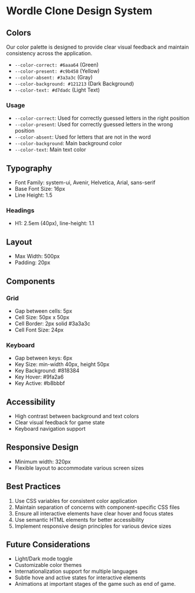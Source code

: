 # Wordle Clone Design System

## Colors

Our color palette is designed to provide clear visual feedback and maintain consistency across the application.

- `--color-correct: #6aaa64` (Green)
- `--color-present: #c9b458` (Yellow)
- `--color-absent: #3a3a3c` (Gray)
- `--color-background: #121213` (Dark Background)
- `--color-text: #d7dadc` (Light Text)

### Usage

- `--color-correct`: Used for correctly guessed letters in the right position
- `--color-present`: Used for correctly guessed letters in the wrong position
- `--color-absent`: Used for letters that are not in the word
- `--color-background`: Main background color
- `--color-text`: Main text color

## Typography

- Font Family: system-ui, Avenir, Helvetica, Arial, sans-serif
- Base Font Size: 16px
- Line Height: 1.5

### Headings

- H1: 2.5em (40px), line-height: 1.1

## Layout

- Max Width: 500px
- Padding: 20px

## Components

### Grid

- Gap between cells: 5px
- Cell Size: 50px x 50px
- Cell Border: 2px solid #3a3a3c
- Cell Font Size: 24px

### Keyboard

- Gap between keys: 6px
- Key Size: min-width 40px, height 50px
- Key Background: #818384
- Key Hover: #9fa2a6
- Key Active: #b8bbbf

## Accessibility

- High contrast between background and text colors
- Clear visual feedback for game state
- Keyboard navigation support

## Responsive Design

- Minimum width: 320px
- Flexible layout to accommodate various screen sizes

## Best Practices

1. Use CSS variables for consistent color application
2. Maintain separation of concerns with component-specific CSS files
3. Ensure all interactive elements have clear hover and focus states
4. Use semantic HTML elements for better accessibility
5. Implement responsive design principles for various device sizes

## Future Considerations

- Light/Dark mode toggle
- Customizable color themes
- Internationalization support for multiple languages
- Subtle hove and active states for interactive elements
- Animations at important stages of the game such as end of game.
